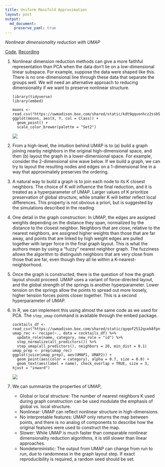 ```yaml
---
title: Uniform Manifold Approximation
layout: post
output: 
  md_document:
    preserve_yaml: true
---
```


*Nonlinear dimensionality reduction with UMAP*

[Code](https://github.com/krisrs1128/stat679_code/tree/main/examples/week11/week11-3.Rmd),
[Recording]()

1.  Nonlinear dimension reduction methods can give a more faithful
    representation than PCA when the data don’t lie on a low-dimensional
    linear subspace. For example, suppose the data were shaped like
    this. There is no one-dimensional line through these data that
    separate the groups well. We will need an alternative approach to
    reducing dimensionality if we want to preserve nonlinear structure.

        library(tidyverse)
        library(embed)

        moons <- read_csv("https://uwmadison.box.com/shared/static/kdt9qqvonhcz2ssb599p1nqganrg1w6k.csv")
        ggplot(moons, aes(X, Y, col = Class)) +
          geom_point() +
          scale_color_brewer(palette = "Set2")

    ![](/stat679_notes/assets/week11-3/unnamed-chunk-2-1.png)

2.  From a high-level, the intuition behind UMAP is to (a) build a graph
    joining nearby neighbors in the original high-dimensional space, and
    then (b) layout the graph in a lower-dimensional space. For example,
    consider the 2-dimensional sine wave below. If we build a graph, we
    can try to layout the resulting nodes and edges on a 1-dimensional
    line in a way that approximately preserves the ordering.

3.  A natural way to build a graph is to join each node to its K closest
    neighbors. The choice of K will influence the final reduction, and
    it is treated as a hyperparameter of UMAP. Larger values of K
    prioritize preservation of global structure, while smaller K will
    better reflect local differences. This property is not obvious a
    priori, but is suggested by the simulations described in the
    reading.

4.  One detail in the graph construction: In UMAP, the edges are
    assigned weights depending on the distance they span, normalized by
    the distance to the closest neighbor. Neighbors that are close,
    relative to the nearest neighbors, are assigned higher weights than
    those that are far away, and points that are linked by high weight
    edges are pulled together with larger force in the final graph
    layout. This is what the authors mean by using a “fuzzy” nearest
    neighbor graph. The fuzziness allows the algorithm to distinguish
    neighbors that are very close from those that are far, even though
    they all lie within a K-nearest-neighborhood.

5.  Once the graph is constructed, there is the question of how the
    graph layout should proceed. UMAP uses a variant of force-directed
    layout, and the global strength of the springs is another
    hyperparameter. Lower tension on the springs allow the points to
    spread out more loosely, higher tension forces points closer
    together. This is a second hyperparameter of UMAP.

6.  In R, we can implement this using almost the same code as we used
    for PCA. The `step_umap` command is available through the embed
    package.

        cocktails_df <- read_csv("https://uwmadison.box.com/shared/static/qyqof2512qsek8fpnkqqiw3p1jb77acf.csv")
        umap_rec <- recipe(~., data = cocktails_df) %>%
          update_role(name, category, new_role = "id") %>%
          step_normalize(all_predictors()) %>%
          step_umap(all_predictors(), neighbors = 20, min_dist = 0.1)
        umap_prep <- prep(umap_rec)
        ggplot(juice(umap_prep), aes(UMAP1, UMAP2)) +
          geom_point(aes(color = category), alpha = 0.7, size = 0.8) +
          geom_text(aes(label = name), check_overlap = TRUE, size = 3, hjust = "inward")

    ![](/stat679_notes/assets/week11-3/unnamed-chunk-3-1.png)

7.  We can summarize the properties of UMAP,

    -   Global or local structure: The number of nearest neighbors K
        used during graph construction can be used modulate the emphasis
        of global vs. local structure.
    -   Nonlinear: UMAP can reflect nonlinear structure in
        high-dimensions.
    -   No interpretable features: UMAP only returns the map between
        points, and there is no analog of components to describe how the
        original features were used to construct the map.
    -   Slower: While UMAP is much faster than comparable nonlinear
        dimensionality reduction algorithms, it is still slower than
        linear approaches.
    -   Nondeterministic: The output from UMAP can change from run to
        run, due to randomness in the graph layout step. If exact
        reproducibility is required, a random seed should be set.
